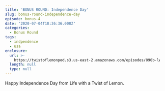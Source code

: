 ```yaml
---
title: 'BONUS ROUND: Independence Day'
slug: bonus-round-independence-day
episode: bonus-4
date: '2020-07-04T18:36:36.000Z'
categories:
  - Bonus Round
tags:
  - indpendence
  - usa
enclosure:
  url: >-
    https://twistoflemonpod.s3.us-east-2.amazonaws.com/episodes/090b-lwatol-20200704.mp3
  length: null
  type: null
---
```


Happy Independence Day from Life with a Twist of Lemon.

